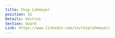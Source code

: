 ```yaml
---
title: Chip Lohmeyer
position: 31
Details: Vectrus
Section: board
Link: https://www.linkedin.com/in/chiplohmeyer/
---
```



